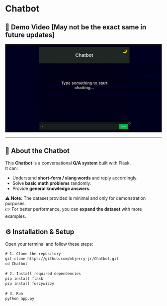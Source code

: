 # Chatbot

## 🎥 Demo Video [May not be the exact same in future updates]  

![Demo GIF](assets/demo.gif)

---

## 🤖 About the Chatbot  

This **Chatbot** is a conversational **Q/A system** built with Flask.  
It can:  
- Understand **short-form / slang words** and reply accordingly.  
- Solve **basic math problems** randomly.  
- Provide **general knowledge answers**.  

⚠️ **Note:** The dataset provided is minimal and only for demonstration purposes.  
👉 For better performance, you can **expand the dataset** with more examples.  


## ⚙️ Installation & Setup  

Open your terminal and follow these steps:  

```console
# 1. Clone the repository
git clone https://github.com/mkjerry-jr/Chatbot.git
cd Chatbot

# 2. Install required dependencies
pip install flask
pip install fuzzywizzy

# 3. Run
python app.py
